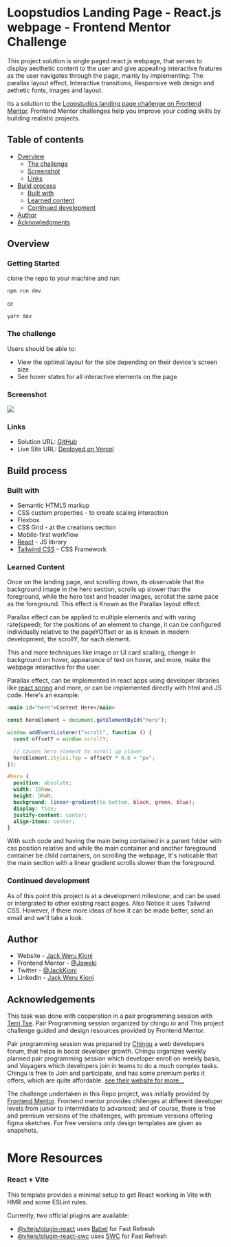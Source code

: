 # Loopstudios Landing Page - React.js webpage - Frontend Mentor Challenge

This project solution is single paged react.js webpage, that serves to display aesthetic content to the user and give appealing interactive features as the user navigates through the page, mainly by implementing: The parallax layout effect, Interactive transitions, Responsive web design and aethetic fonts, images and layout.

Its a solution to the [Loopstudios landing page challenge on Frontend Mentor](https://www.frontendmentor.io/challenges/loopstudios-landing-page-N88J5Onjw). Frontend Mentor challenges help you improve your coding skills by building realistic projects.

## Table of contents

- [Overview](#overview)
  - [The challenge](#the-challenge)
  - [Screenshot](#screenshot)
  - [Links](#links)
- [Build process](#build-process)
  - [Built with](#built-with)
  - [Learned content](#learned-content)
  - [Continued development](#continued-development)
- [Author](#author)
- [Acknowledgments](#acknowledgments)

## Overview

### Getting Started

clone the repo to your machine and run:

```npm
npm run dev
```

or

```
yarn dev
```

### The challenge

Users should be able to:

- View the optimal layout for the site depending on their device's screen size
- See hover states for all interactive elements on the page

### Screenshot

![](./design/active-states.jpg)

### Links

- Solution URL: [GitHub](https://github.com/Jaweki/parallax-effect-web-design)
- Live Site URL: [Deployed on Vercel](https://parallax-effect-web-design.vercel.app/)

## Build process

### Built with

- Semantic HTML5 markup
- CSS custom properties - to create scaling interaction
- Flexbox
- CSS Grid - at the creations section
- Mobile-first workflow
- [React](https://reactjs.org/) - JS library
- [Tailwind CSS](https://tailwindcss.com) - CSS Framework

### Learned Content

Once on the landing page, and scrolling down, its observable that the background image in the hero section, scrolls up slower than the foreground, while the hero text and header images, scrollat the same pace as the foreground. This effect is Known as the Parallax layout effect.

Parallax effect can be applied to multiple elements and with varing rate(speed); for the positions of an element to change, it can be configured individually relative to the pageYOffset or as is known in modern development, the scrollY, for each element.

This and more techniques like image or UI card scalling, change in background on hover, appearance of text on hover, and more, make the webpage interactive for the user.

Parallax effect, can be implemented in react apps using developer libraries like [react spring]() and more, or can be implemented directly with html and JS code. Here's an example:

```html
<main id="hero">Content Here</main>
```

```js
const heroElement = document.getElementById("hero");

window.addEventListener("scroll", function () {
  const offsetY = window.scrollY;

  // causes hero element to scroll up slower
  heroElement.styles.Top = offsetY * 0.8 + "px";
});
```

```css
#hero {
  position: absolute;
  width: 100vw;
  height: 90vh;
  background: linear-gradient(to bottom, black, green, blue);
  display: flex;
  justify-content: center;
  align-items: center;
}
```

With such code and having the main being contained in a parent folder with css position relative and while the main container and another foreground container be child containers, on scrolling the webpage, It's noticable that the main section with a linear gradient scrolls slower than the foreground.

### Continued development

As of this point this project is at a development milestone; and can be used or intergrated to other existing react pages. Also Notice it uses Tailwind CSS. However, if there more ideas of how it can be made better, send an email and we'll take a look.

## Author

- Website - [Jack Weru Kioni](https://portfolio.jaweki.com)
- Frontend Mentor - [@Jaweki](https://www.frontendmentor.io/profile/Jaweki)
- Twitter - [@JackKioni](https://www.twitter.com/JackKioni)
- LinkedIn - [Jack Weru Kioni](https://linkedin.com/in/jaweki-dekut)

## Acknowledgements

This task was done with cooperation in a pair programming session with [Terri Tse](https://github.com/hiulam1). Pair Programming session organized by chingu.io and This project challenge guided and design resources provided by Frontend Mentor.

Pair programming session was prepared by [Chingu](https://www.chingu.io/) a web developers forum, that helps in boost developer growth.
Chingu organizes weekly planned pair programming session which developer enroll on weekly basis, and Voyagers which developers join in teams to do a much complex tasks.
Chingu is free to Join and participate, and has some premium perks it offers, which are quite affordable. [see their website for more...](https://www.chingu.io/)

The challenge undertaken in this Repo project, was initially provided by [Frontend Mentor](https://www.frontendmentor.io). Frontend mentor provides chllenges at different developer levels from junior to intermidiate to advanced; and of course, there is free and premium versions of the challenges, with premium versions offering figma sketches. For free versions only design templates are given as snapshots.

# More Resources

### React + Vite

This template provides a minimal setup to get React working in Vite with HMR and some ESLint rules.

Currently, two official plugins are available:

- [@vitejs/plugin-react](https://github.com/vitejs/vite-plugin-react/blob/main/packages/plugin-react/README.md) uses [Babel](https://babeljs.io/) for Fast Refresh
- [@vitejs/plugin-react-swc](https://github.com/vitejs/vite-plugin-react-swc) uses [SWC](https://swc.rs/) for Fast Refresh
